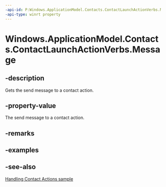 ----api-id: P:Windows.ApplicationModel.Contacts.ContactLaunchActionVerbs.Message
-api-type: winrt property
---<!-- Property syntaxpublic string Message { get; }--># Windows.ApplicationModel.Contacts.ContactLaunchActionVerbs.Message## -descriptionGets the send message to a contact action.## -property-valueThe send message to a contact action.## -remarks## -examples## -see-also[Handling Contact Actions sample](http://go.microsoft.com/fwlink/p/?LinkID=320151)